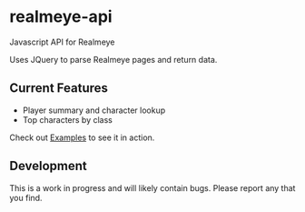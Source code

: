 # realmeye-api
Javascript API for Realmeye

Uses JQuery to parse Realmeye pages and return data.

## Current Features

- Player summary and character lookup
- Top characters by class

Check out [Examples](https://jakcodex.github.io/realmeye-api/examples.html) to see it in action.

## Development

This is a work in progress and will likely contain bugs. Please report any that you find.